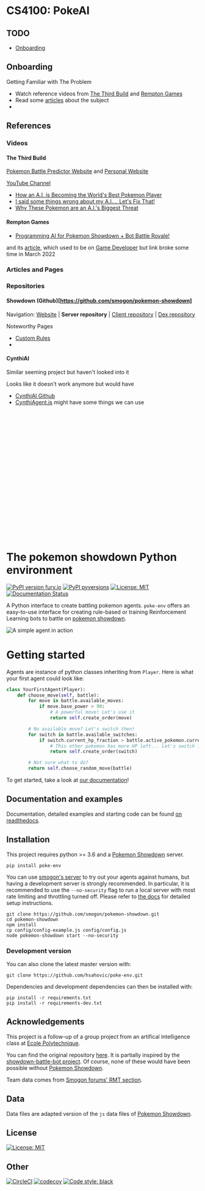 # CS4100: PokeAI

## TODO

- [Onboarding](#onboarding)


## Onboarding

Getting Familiar with The Problem

- Watch reference videos from [The Third Build](#the-third-build) and [Rempton Games](#rempton-games)
- Read some [articles](#articles) about the subject
- 


## References

### Videos

#### The Third Build 
[Pokemon Battle Predictor Website](https://www.pokemonbattlepredictor.com/) and [Personal Website](https://aed3.github.io/)

[YouTube Channel](https://www.youtube.com/channel/UCdwshbwxNBoCCBoZGgf3U6Q)

- [How an A.I. is Becoming the World's Best Pokemon Player](https://www.youtube.com/watch?v=rhvj7CmTRkg&t=1129s&ab_channel=TheThirdBuild)
- [I said some things wrong about my A.I.... Let's Fix That!](https://www.youtube.com/watch?v=RbBJ_J89wso&t=73s&ab_channel=TheThirdBuild)
- [Why These Pokemon are an A.I.'s Biggest Threat](https://www.youtube.com/watch?v=vjQi8V96_FI)

#### Rempton Games

- [Programming AI for Pokemon Showdown + Bot Battle Royale!](https://youtu.be/C1KpQc9cWmM)

and its [article](https://remptongames.com/2021/06/27/programming-ai-for-pokemon-showdown-bot-battle-royale/), which used to be on [Game Developer](https://www.gamedeveloper.com/disciplines/programming-ai-for-pokemon-showdown-bot-battle-royale-) but link broke some time in March 2022

### Articles and Pages



### Repositories

#### Showdown (Github)[https://github.com/smogon/pokemon-showdown]

Navigation: [Website][1] | **Server repository** | [Client repository][2] | [Dex repository][3]

  [1]: http://pokemonshowdown.com/
  [2]: https://github.com/smogon/pokemon-showdown-client
  [3]: https://github.com/Zarel/Pokemon-Showdown-Dex

Noteworthy Pages

- [Custom Rules](https://github.com/smogon/pokemon-showdown/blob/master/config/CUSTOM-RULES.md)
- 

#### CynthiAI

Similar seeming project but haven't looked into it

Looks like it doesn't work anymore but would have 

- [CynthiAI Github](https://github.com/Sisyphus25/CynthiAI)
- [CynthiAgent.js](https://github.com/Sisyphus25/CynthiAI/blob/master/CynthiAgent.js) might have some things we can use



&nbsp;

&nbsp;

&nbsp;

&nbsp;

&nbsp;

&nbsp;

&nbsp;

&nbsp;

&nbsp;

&nbsp;

&nbsp;


# The pokemon showdown Python environment

[![PyPI version fury.io](https://badge.fury.io/py/poke-env.svg)](https://pypi.python.org/pypi/poke-env/)
[![PyPI pyversions](https://img.shields.io/pypi/pyversions/poke-env.svg)](https://pypi.python.org/pypi/poke-env/)
[![License: MIT](https://img.shields.io/badge/License-MIT-yellow.svg)](https://opensource.org/licenses/MIT)
[![Documentation Status](https://readthedocs.org/projects/poke-env/badge/?version=stable)](https://poke-env.readthedocs.io/en/stable/?badge=stable)

A Python interface to create battling pokemon agents. `poke-env` offers an easy-to-use interface for creating rule-based or training Reinforcement Learning bots to battle on [pokemon showdown](https://pokemonshowdown.com/).

![A simple agent in action](rl-gif.gif)

# Getting started

Agents are instance of python classes inheriting from `Player`. Here is what your first agent could look like:

```python
class YourFirstAgent(Player):
    def choose_move(self, battle):
        for move in battle.available_moves:
            if move.base_power > 90:
                # A powerful move! Let's use it
                return self.create_order(move)

        # No available move? Let's switch then!
        for switch in battle.available_switches:
            if switch.current_hp_fraction > battle.active_pokemon.current_hp_fraction:
                # This other pokemon has more HP left... Let's switch it in?
                return self.create_order(switch)

        # Not sure what to do?
        return self.choose_random_move(battle)
```

To get started, take a look at [our documentation](https://poke-env.readthedocs.io/en/stable/)!


## Documentation and examples

Documentation, detailed examples and starting code can be found [on readthedocs](https://poke-env.readthedocs.io/en/stable/).


## Installation

This project requires python >= 3.6 and a [Pokemon Showdown](https://github.com/Zarel/Pokemon-Showdown) server.

```
pip install poke-env
```

You can use [smogon's server](https://play.pokemonshowdown.com/) to try out your agents against humans, but having a development server is strongly recommended. In particular, it is recommended to use the `--no-security` flag to run a local server with most rate limiting and throttling turned off. Please refer to [the docs](https://poke-env.readthedocs.io/en/stable/getting_started.html#configuring-a-showdown-server) for detailed setup instructions.


```
git clone https://github.com/smogon/pokemon-showdown.git
cd pokemon-showdown
npm install
cp config/config-example.js config/config.js
node pokemon-showdown start --no-security
```

### Development version

You can also clone the latest master version with:

```
git clone https://github.com/hsahovic/poke-env.git
```

Dependencies and development dependencies can then be installed with:

```
pip install -r requirements.txt
pip install -r requirements-dev.txt
```

## Acknowledgements

This project is a follow-up of a group project from an artifical intelligence class at [Ecole Polytechnique](https://www.polytechnique.edu/).

You can find the original repository [here](https://github.com/hsahovic/inf581-project). It is partially inspired by the [showdown-battle-bot project](https://github.com/Synedh/showdown-battle-bot). Of course, none of these would have been possible without [Pokemon Showdown](https://github.com/Zarel/Pokemon-Showdown).

Team data comes from [Smogon forums' RMT section](https://www.smogon.com/).

## Data

Data files are adapted version of the `js` data files of [Pokemon Showdown](https://github.com/Zarel/Pokemon-Showdown).

## License
[![License: MIT](https://img.shields.io/badge/License-MIT-yellow.svg)](https://opensource.org/licenses/MIT)

## Other

[![CircleCI](https://circleci.com/gh/hsahovic/poke-env.svg?style=svg)](https://circleci.com/gh/hsahovic/poke-env)
[![codecov](https://codecov.io/gh/hsahovic/poke-env/branch/master/graph/badge.svg)](https://codecov.io/gh/hsahovic/poke-env)
<a href="https://github.com/ambv/black"><img alt="Code style: black" src="https://img.shields.io/badge/code%20style-black-000000.svg"></a>
